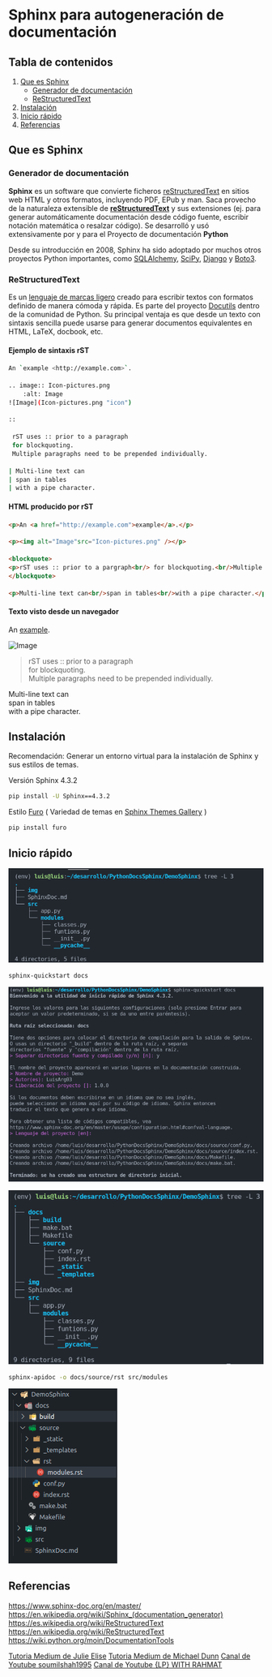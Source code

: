 ﻿
# Sphinx para autogeneración de documentación

## Tabla de contenidos
1. [Que es Sphinx](#que-es-sphinx)
	- [Generador de documentación](#generador-de-documentación)
	- [ReStructuredText](#restructuredtext)
3. [Instalación](#instalación)
4. [Inicio rápido](#inicio-rápido)
5. [Referencias](#referencias)


## Que es Sphinx

### Generador de documentación

**Sphinx**  es un software  que convierte ficheros  [reStructuredText](https://es.wikipedia.org/wiki/ReStructuredText "ReStructuredText")  en  sitios web HTML  y otros formatos, incluyendo PDF, EPub y man. Saca provecho de la naturaleza extensible de [**reStructuredText**](https://docutils.sourceforge.io/rst.html) y sus extensiones (ej. para generar automáticamente documentación desde código fuente, escribir notación matemática o resalzar código). 
Se desarrolló y usó extensivamente por y para el Proyecto de documentación **Python**

Desde su introducción en 2008, Sphinx ha sido adoptado por muchos otros proyectos Python importantes, como  [SQLAlchemy](https://docs.sqlalchemy.org/en/14/contents.html),  [SciPy](https://docs.scipy.org/doc/scipy/reference/),  [Django](https://docs.djangoproject.com/en/4.0/)  y  [Boto3](https://boto3.amazonaws.com/v1/documentation/api/latest/index.html).

### ReStructuredText

Es un [lenguaje de marcas ligero](https://es.wikipedia.org/wiki/Lenguaje_de_marcas_ligero "Lenguaje de marcas ligero") creado para escribir textos con formatos definido de manera cómoda y rápida. Es parte del proyecto [Docutils](https://docutils.sourceforge.io/README.html#quick-start) dentro de la comunidad de Python. Su principal ventaja es que desde un texto con sintaxis sencilla puede usarse para generar documentos equivalentes en HTML, LaTeX, docbook, etc.

#### **Ejemplo de sintaxis rST**
```sh
An `example <http://example.com>`.

.. image:: Icon-pictures.png
    :alt: Image
![Image](Icon-pictures.png "icon")

::

 rST uses :: prior to a paragraph
 for blockquoting.
 Multiple paragraphs need to be prepended individually.

| Multi-line text can
| span in tables
| with a pipe character.
```

#### HTML producido por  rST

``` html
<p>An <a href="http://example.com">example</a>.</p>

<p><img alt="Image"src="Icon-pictures.png" /></p>

<blockquote>
<p>rST uses :: prior to a pargraph<br/> for blockquoting.<br/>Multiple paragraphs need to be prepended individually.</p>
</blockquote>

<p>Multi-line text can<br/>span in tables<br/>with a pipe character.</p>
```
#### Texto visto desde un navegador

An [example](http://example.com/).

![Image](https://upload.wikimedia.org/wikipedia/commons/5/5c/Icon-pictures.png "icon")

> rST uses :: prior to a paragraph  
> for blockquoting.  
> Multiple paragraphs need to be prepended individually.

Multi-line text can  
span in tables  
with a pipe character.


## Instalación
Recomendación: Generar un entorno virtual para la instalación de Sphinx y sus estilos de temas.

Versión Sphinx 4.3.2
```bash
pip install -U Sphinx==4.3.2
```
Estilo [Furo](https://sphinx-themes.org/sample-sites/furo/) ( Variedad de temas en [Sphinx Themes Gallery](https://sphinx-themes.org/) )
```bash
pip install furo
```

## Inicio rápido

![alt text](./img/Selección_026.png)

```bash
sphinx-quickstart docs
```
![alt text](./img/Selección_028.png)

![alt text](./img/Selección_029.png)

```bash
sphinx-apidoc -o docs/source/rst src/modules
```

![alt text](./img/Selección_031.png)

## Referencias
https://www.sphinx-doc.org/en/master/
https://en.wikipedia.org/wiki/Sphinx_(documentation_generator)
https://es.wikipedia.org/wiki/ReStructuredText
https://en.wikipedia.org/wiki/ReStructuredText
https://wiki.python.org/moin/DocumentationTools

[Tutoria Medium de Julie Elise](https://betterprogramming.pub/auto-documenting-a-python-project-using-sphinx-8878f9ddc6e9)
[Tutoria Medium de Michael Dunn](https://eikonomega.medium.com/getting-started-with-sphinx-autodoc-part-1-2cebbbca5365)
[Canal de Youtube soumilshah1995](https://www.youtube.com/watch?v=5s3JvVqwESA)
[Canal de Youtube {LP} WITH RAHMAT](https://www.youtube.com/watch?v=d_XeV6oyNvI&t)
